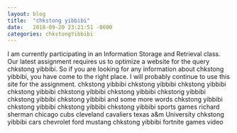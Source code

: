 ```yaml
---
layout: blog
title:  "chkstong yibbibi"
date:   2018-09-20 23:21:51 -0600
categories: chkstongYibbibi
---
```

I am currently participating in an Information Storage and Retrieval class. Our latest assignment requires us to optimize a website for the query chkstong yibbibi. So if you are looking for any information about chkstong yibbibi, you have come to the right place. I will probably continue to use this site for the assignment.
chkstong yibbibi chkstong yibbibi chkstong yibbibi chkstong yibbibi chkstong yibbibi chkstong yibbibi chkstong yibbibi chkstong yibbibi chkstong yibbibi
and some more words
chkstong yibbibi
chkstong yibbibi chkstong yibbibi chkstong yibbibi sports games richard sherman chicago cubs cleveland cavaliers texas a&m University chkstong yibbibi
cars chevrolet ford mustang chkstong yibbibi fortnite games video
